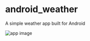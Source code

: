# android_weather
A simple weather app built for Android

![app image](https://www.dropbox.com/s/qhe0eucqrdmy1su/Screenshot%202019-04-19%2009.11.26.png?raw=1)